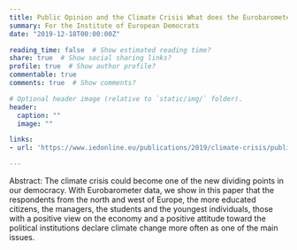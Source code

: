 ```yaml
---
title: Public Opinion and the Climate Crisis What does the Eurobarometer say?
summary: For the Institute of European Democrats
date: "2019-12-18T00:00:00Z"

reading_time: false  # Show estimated reading time?
share: true  # Show social sharing links?
profile: true  # Show author profile?
commentable: true
comments: true  # Show comments?

# Optional header image (relative to `static/img/` folder).
header:
  caption: ""
  image: ""

links: 
- url: 'https://www.iedonline.eu/publications/2019/climate-crisis/public-opinion-and-the-climate-crisis-maillard'

---
```


Abstract:
The climate crisis could become one of the new dividing points in our democracy. With Eurobarometer data, we show in this paper that the respondents from the north and west of Europe, the more educated citizens, the managers, the students and the youngest individuals, those with a positive view on the economy and a positive attitude toward the political institutions declare climate change more often as one of the main issues.

